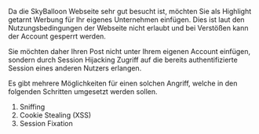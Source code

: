 Da die SkyBalloon Webseite sehr gut besucht ist, möchten Sie als Highlight getarnt Werbung für Ihr eigenes Unternehmen einfügen.
Dies ist laut den Nutzungsbedingungen der Webseite nicht erlaubt und bei Verstößen kann der Account gesperrt werden.

Sie möchten daher Ihren Post nicht unter Ihrem eigenen Account einfügen,
sondern durch Session Hijacking Zugriff auf die bereits authentifizierte Session eines anderen Nutzers erlangen.

Es gibt mehrere Möglichkeiten für einen solchen Angriff, welche in den folgenden Schritten umgesetzt werden sollen.
1) Sniffing
2) Cookie Stealing (XSS)
3) Session Fixation
